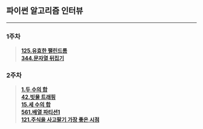 ## 파이썬 알고리즘 인터뷰
***
### 1주차
> [**125.유효한 팰린드롬**](https://github.com/AIFFEL-SSAC-CodingMaster3/Byeonghak/blob/main/Leetcode/125.ipynb)  
> [**344.문자열 뒤집기**](https://github.com/AIFFEL-SSAC-CodingMaster3/Byeonghak/blob/main/Leetcode/344.ipynb)

### 2주차
> [**1.두 수의 합**](https://github.com/AIFFEL-SSAC-CodingMaster3/Byeonghak/blob/main/Leetcode/1.ipynb)  
> [**42.빗물 트래핑**](https://github.com/AIFFEL-SSAC-CodingMaster3/Byeonghak/blob/main/Leetcode/42.ipynb)  
> [**15.세 수의 합**](https://github.com/AIFFEL-SSAC-CodingMaster3/Byeonghak/blob/main/Leetcode/15.ipynb)  
> [**561.배열 파티션1**](https://github.com/AIFFEL-SSAC-CodingMaster3/Byeonghak/blob/main/Leetcode/561.ipynb])  
> [**121.주식을 사고팔기 가장 좋은 시점**](https://github.com/AIFFEL-SSAC-CodingMaster3/Byeonghak/blob/main/Leetcode/121.ipynb)  